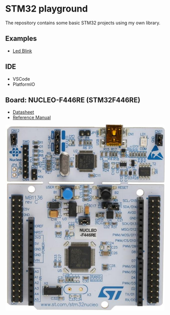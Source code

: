 # STM32 playground
The repository contains some basic STM32 projects using my own library.


## Examples
* [Led Blink](./examples/led_blink/README.md)

## IDE
* VSCode
* PlatformIO

## Board: NUCLEO-F446RE (STM32F446RE)
* [Datasheet](./datasheet/stm32f446re.pdf)
* [Reference Manual](./datasheet/RM0390_reference_manual.pdf)

![NUCLEO-F446RE (STM32F446RE)](./img/STM32F446RE.png)